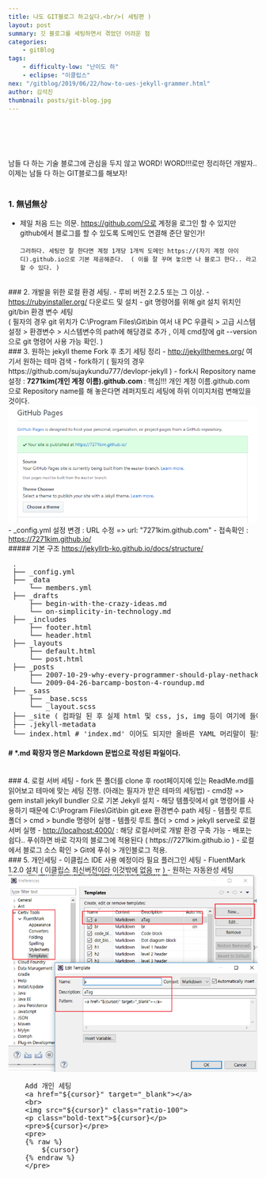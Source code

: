 ```yaml
---
title: 나도 GIT블로그 하고싶다.<br/>( 세팅편 )
layout: post
summary: 깃 블로그를 세팅하면서 겪었던 어려운 점
categories: 
    - gitBlog
tags: 
    - difficulty-low: "난이도 하"
    - eclipse: "이클립스"
nex: "/gitblog/2019/06/22/how-to-ues-jekyll-grammer.html"
author: 김석진
thumbnail: posts/git-blog.jpg
---
```

# <br/>
남들 다 하는 기술 블로그에 관심을 두지 않고  WORD! WORD!!!로만 정리하던 개발자..<br/>
이제는 남들 다 하는 GIT블로그를 해보자! 
<br/><br/>
### 1. 無념無상
- 제일 처음 드는 의문. https://github.com/으로 계정을 로그인 할 수 있지만 github에서 블로그를 할 수 있도록 도메인도 연결해 준단 말인가!
<br/><br/>
`그러하다.
세팅만 잘 한다면 계정 1개당 1개씩 도메인 https://(자기 계정 아이디).github.io으로 기본 제공해준다. 
( 이를 잘 꾸며 놓으면 나 블로그 한다.. 라고 할 수 있다. )`

<br/>
### 2. 개발을 위한 로컬 환경 세팅.
- 루비 버전 2.2.5 또는 그 이상.
- <a href="https://rubyinstaller.org/" target="_blank">https://rubyinstaller.org/</a> 다운로드 및 설치
- git 명령어를 위해 git 설치 위치인 git/bin 환경 변수 세팅 <br/>
( 필자의 경우 git 위치가 C:\Program Files\Git\bin 여서 내 PC 우클릭 > 고급 시스템 설정 > 환경변수 > 시스템변수의 path에 해당경로 추가 , 이제 cmd창에 git --version 으로 git 명령어 사용 가능 확인.  )
 
<br/>
### 3. 원하는 jekyll theme Fork 후 초기 세팅 정리
- <a href="http://jekyllthemes.org/" target="_blank">http://jekyllthemes.org/</a> 여기서 원하는  테마 검색
- fork하기 ( 필자의 경우 https://github.com/sujaykundu777/devlopr-jekyll )
- fork시 Repository name 설정 : <b> 7271kim(개인 계정 이름).github.com </b>
: 핵심!!! 개인 계정 이름.github.com 으로 Repository name를 해 놓은다면 레퍼지토리 세팅에 하위 이미지처럼 변해있을 것이다.
<img src="/assets/img/posts/yaml/github.png" class="ratio-100">
- _config.yml 설정 변경 : URL 수정  => url: "7271kim.github.com" 
- 접속확인 : <a href="https://7271kim.github.io/" target="_blank">https://7271kim.github.io/</a>

<br/>
##### 기본 구조 
<a href=" https://jekyllrb-ko.github.io/docs/structure/" target="_blank"> https://jekyllrb-ko.github.io/docs/structure/</a>
<pre>
 .
 ├── _config.yml
 ├── _data
     └── members.yml
 ├── _drafts
     ├── begin-with-the-crazy-ideas.md
     └── on-simplicity-in-technology.md
 ├── _includes
     ├── footer.html
     └── header.html
 ├── _layouts
     ├── default.html
     └── post.html
 ├── _posts
     ├── 2007-10-29-why-every-programmer-should-play-nethack.md
     └── 2009-04-26-barcamp-boston-4-roundup.md
 ├── _sass
     ├── _base.scss
     └── _layout.scss
 ├── _site ( 컴파일 된 후 실제 html 및 css, js, img 등이 여기에 들어가지만.. 서버단에서 일어남으로 이외 폴더만 있음 알아서 자동으로 되는 부분 )
 ├── .jekyll-metadata
 └── index.html # 'index.md' 이어도 되지만 올바른 YAML 머리말이 필요합니다
</pre>

#### # *.md 확장자 명은 Markdown 문법으로 작성된 파일이다.

<br/>
### 4. 로컬 서버 세팅
- fork 뜬 폴더를 clone 후 root페이지에 있는 ReadMe.md를 읽어보고 테마에 맞는 세팅 진행. (아래는 필자가 받은 테마의 세팅법)
- cmd창 => gem install jekyll bundler 으로 기본 Jekyll 설치 
- 해당 템플릿에서 git 명령어를 사용하기 때문에  C:\Program Files\Git\bin git.exe 환경변수 path 세팅
- 템플릿 루트 폴더 > cmd > bundle 명령어 실행 
- 템플릿 루트 폴더 > cmd > jekyll serve로 로컬서버 실행
- <a href="http://localhost:4000/" target="_blank"> http://localhost:4000/</a> : 해당 로컬서버로 개발 환경 구축 가능
- 배포는 쉽다.. 푸쉬하면 바로 각자의 블로그에 적용된다 ( https://7271kim.github.io )
- 로컬에서 블로그 소스 확인 > Git에 푸쉬 > 개인블로그 적용.

<br/>
### 5. 개인세팅 
- 이클립스 IDE 사용 예정이라 필요 플러그인 세팅
- FluentMark 1.2.0 설치 ( 이클립스 최신버전이라 이것밖에 없음 ㅠ )
- 원하는 자동완성 세팅 
<img src="/assets/img/posts/yaml/plugin.png" class="ratio-100">

<pre>
    Add 개인 세팅
    &lt;a href="${cursor}" target="_blank">&lt;/a> 
    &lt;br>
    &lt;img src="${cursor}" class="ratio-100">
    &lt;p class="bold-text">${cursor}&lt;/p>
    &lt;pre>${cursor}&lt;/pre>
    &lt;pre>
    {% raw %}
        ${cursor}
    {% endraw %}
    &lt;/pre>
</pre>

<br/>
